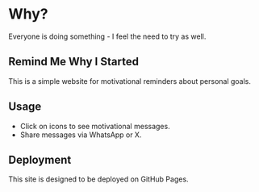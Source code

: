 # Why?

Everyone is doing something - I feel the need to try as well.

## Remind Me Why I Started

This is a simple website for motivational reminders about personal goals.

## Usage

- Click on icons to see motivational messages.
- Share messages via WhatsApp or X.

## Deployment

This site is designed to be deployed on GitHub Pages.
